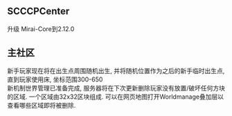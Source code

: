 ## SCCCPCenter
升级 Mirai-Core到2.12.0  
## 主社区
新手玩家现在将在出生点周围随机出生, 并将随机位置作为之后的新手临时出生点, 直到玩家使用床, 坐标范围300-650  
新机制世界管理已准备完成, 服务器将在下次更新删除玩家没有放置/破坏任何方块的区域. 一个区域由32x32区块组成. 可以在网页地图打开Worldmanage叠加层以查看哪些区域即将被删除.  